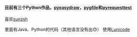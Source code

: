 #### 目前有三个Python作品，[pyeasydraw](https://github.com/gry321/pyeasydraw "直达pyeasydraw")，[pygfile](https://github.com/gry321/pygfile "直达pygfile")和[pyrequesttest](https://github.com/gry321/pyrequesttest "直达pyrequesttest")
喜欢[sunzsh](https://github.com/sunzsh "程序员小山与Bug")

里面有Java、Python的代码（其他语言没有出😓）
使用[Lunicode](https://lunicode.com/bigtext "打开Lunicode的ASCII Art")                                                                                                                
                                                                                                                
                                                                                                                
                                                                                                                